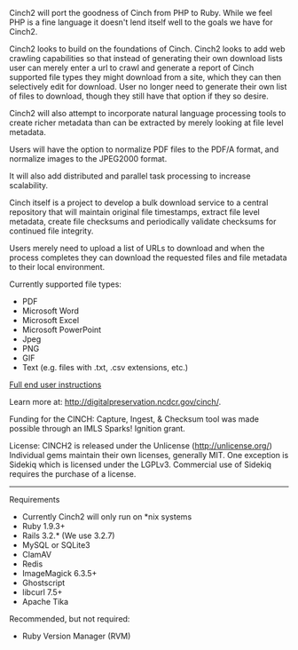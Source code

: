 Cinch2 will port the goodness of Cinch from PHP to Ruby.
While we feel PHP is a fine language it doesn't lend itself well to the goals we have for Cinch2.

Cinch2 looks to build on the foundations of Cinch.  Cinch2 looks to add web crawling capabilities so that instead of
generating their own download lists user can merely enter a url to crawl and generate a report of Cinch supported file
types they might download from a site, which they can then selectively edit for download.  User no longer need to
generate their own list of files to download, though they still have that option if they so desire.

Cinch2 will also attempt to incorporate natural language processing tools to create richer metadata than can be
extracted by merely looking at file level metadata.

Users will have the option to normalize PDF files to the PDF/A format, and normalize images to the JPEG2000 format.

It will also add distributed and parallel task processing to increase scalability.

Cinch itself is a project to develop a bulk download service to a central repository 
that will maintain original file timestamps, extract file level metadata, 
create file checksums and periodically validate checksums for continued file integrity. 

Users merely need to upload a list of URLs to download and 
when the process completes they can download the requested files and file metadata 
to their local environment.

Currently supported file types:
 
 * PDF
 * Microsoft Word
 * Microsoft Excel
 * Microsoft PowerPoint
 * Jpeg
 * PNG
 * GIF
 * Text (e.g. files with .txt, .csv extensions, etc.)

<a href="http://cinch.nclive.org/Cinch/CINCHdocumentation.pdf">Full end user instructions</a>

Learn more at: http://digitalpreservation.ncdcr.gov/cinch/.

Funding for the CINCH: Capture, Ingest, & Checksum tool was made possible through 
an IMLS Sparks! Ignition grant.

License:  CINCH2 is released under the Unlicense (http://unlicense.org/)
Individual gems maintain their own licenses, generally MIT.  One exception is Sidekiq which
is licensed under the LGPLv3.  Commercial use of Sidekiq requires the purchase of a license.

-------------------------
Requirements

* Currently Cinch2 will only run on *nix systems
* Ruby 1.9.3+
* Rails 3.2.* (We use 3.2.7)
* MySQL or SQLite3
* ClamAV
* Redis
* ImageMagick 6.3.5+
* Ghostscript
* libcurl 7.5+
* Apache Tika

Recommended, but not required:

* Ruby Version Manager (RVM)